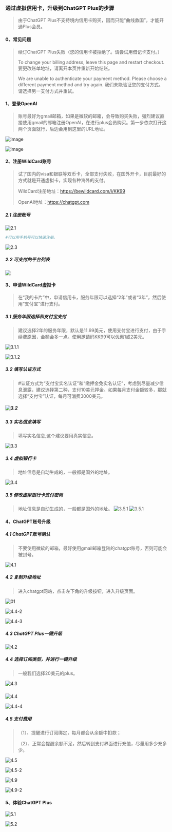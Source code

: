 ### 通过虚拟信用卡，升级到ChatGPT Plus的步骤

> 由于ChatGPT Plus不支持境内信用卡购买，因而只能“曲线救国”，才能开通Plus会员。

#### 0、常见问题
> 续订ChatGPT Plus失败（您的信用卡被拒绝了。请尝试用借记卡支付。）
>
> To change your billing address, leave this page and restart checkout.
 要更改账单地址，请离开本页并重新开始结账。
>
> We are unable to authenticate your payment method. Please choose a different payment method and try again.
 我们未能验证您的支付方式。请选择另一支付方式并重试。


#### 1、登录OpenAI

> 账号最好为gmail邮箱，如果是微软的邮箱，会导致购买失败，强烈建议直接使用gmail的邮箱注册OpenAI，在进行plus会员购买。第一步依次打开这两个页面就行，后边会用到这里的URL地址。


![image](./img/01.png)


![image](./img/02.png)



#### 2、注册WildCard账号

> 试了国内的visa和银联等双币卡，全部支付失败，在国外开卡，目前最好的方式就是开通虚拟卡，实现各种海外的支付。
>
> WildCard注册地址：https://bewildcard.com/i/KK99
>
> OpenAI地址：https://chatgpt.com

##### 2.1 注册账号

![2.1](./img/2.1.png)



```sh
#可以用手机号可以快速注册。
```

![2.3](./img/2.3.png)

##### 2.2 可支付的平台列表

![](./img/2.2.png)



#### 3、申请WildCard虚拟卡

> 在“我的卡片”中，申请信用卡，服务年限可以选择“2年”或者“3年”，然后使用“支付宝”进行支付。


##### 3.1  服务年限选择和支付宝支付

> 建议选择2年的服务年限，默认是11.99美元，使用支付宝进行支付，由于手续费原因，金额会多一点。使用邀请码KK99可以优惠1或2美元。


![3.1.1](./img/3.1.1.png)

![3.1.2](./img/3.1.2.png)



##### 3.2 填写认证方式

> #认证方式为“支付宝实名认证”和“缴押金免实名认证”，考虑到尽量减少信息泄露，建议选择第二种，支付10美元押金。如果每月支付金额较多，那就选择“支付宝”认证，每月可消费3000美元。



##### ![3.2](./img/3.2.png)



##### 3.3 实名信息填写

> 填写实名信息,这个建议要用真实信息。


![3.3](./img/3.3.png)

##### 3.4 虚拟银行卡

> 地址信息是自动生成的，一般都是国外的地址。


![3.4](./img/3.4.png)

##### 3.5 修改虚拟银行卡支付密码
> 地址信息是自动生成的，一般都是国外的地址。
![3.5.1](./img/3.5.1.png)
![3.5.1](./img/3.5.2.png)

#### 4、ChatGPT账号升级

##### 4.1 ChatGPT账号确认

>  不要使用微软的邮箱，最好使用gmail邮箱登陆的chatgpt账号，否则可能会被封号。

![4.1](./img/4.1.png)



##### 4.2 复制升级地址

> 进入chatgpt网站，点击左下角的升级按钮，进入升级页面。

![01](./img/01.png)



![4.4-2](./img/4.4-2.png)



![4.4-3](./img/4.4-3.png)



##### 4.3 ChatGPT Plus一键升级

![4.2](./img/4.2.png)



##### 4.4 选择订阅类型，并进行一键升级

> 一般我们选择20美元的plus。
 

![4.3](./img/4.3.png)

##### 

![4.4](./img/4.4-1.png)



![4.4-4](./img/4.4-4.png)



##### 4.5 支付费用

> （1）、提醒进行订阅绑定，每月都会从余额中扣款；
>
> （2）、正常会提醒余额不足，然后转到支付界面进行充值，尽量用多少充多少。

![4.5](./img/4.5-1.png)

![4.5-2](./img/4.5-2.png)

![4.9](./img/4.5-3.png)

![4.9-2](./img/4.5-4.png)



#### 5、体验ChatGPT Plus



![5.1](./img/5.1.png)



![5.2](./img/5.2.png)

